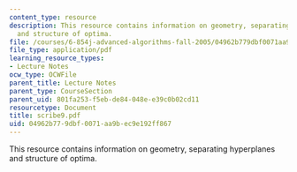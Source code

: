 ```yaml
---
content_type: resource
description: This resource contains information on geometry, separating hyperplanes
  and structure of optima.
file: /courses/6-854j-advanced-algorithms-fall-2005/04962b779dbf0071aa9bec9e192ff867_scribe9.pdf
file_type: application/pdf
learning_resource_types:
- Lecture Notes
ocw_type: OCWFile
parent_title: Lecture Notes
parent_type: CourseSection
parent_uid: 801fa253-f5eb-de84-048e-e39c0b02cd11
resourcetype: Document
title: scribe9.pdf
uid: 04962b77-9dbf-0071-aa9b-ec9e192ff867
---
```

This resource contains information on geometry, separating hyperplanes and structure of optima.

